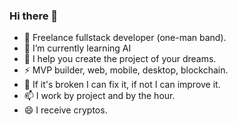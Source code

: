 ### Hi there 👋

<!--
**DeGsoft/DeGsoft** is a ✨ _special_ ✨ repository because its `README.md` (this file) appears on your GitHub profile.

Here are some ideas to get you started:

- 🔭 I’m currently working on ...
- 🌱 I’m currently learning ...
- 👯 I’m looking to collaborate on ...
- 🤔 I’m looking for help with ...
- 💬 Ask me about ...
- 📫 How to reach me: ...
- 😄 Pronouns: ...
- ⚡ Fun fact: ...
-->

- 🔭 Freelance fullstack developer (one-man band).
- 🌱 I’m currently learning AI
- 👯 I help you create the project of your dreams.
- ⚡ MVP builder, web, mobile, desktop, blockchain.
- 🤔 If it's broken I can fix it, if not I can improve it.
- 📫 I work by project and by the hour.
- 😄 I receive cryptos.
